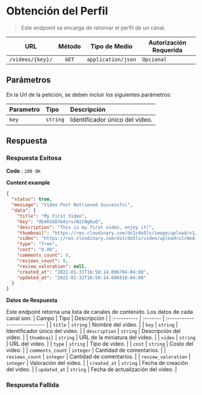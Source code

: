 # Obtención del Perfil

>Este endpoint se encarga de retornar el perfil de un canal.

| URL | Método | Tipo de Medio |  Autorización Requerida |
| :---: | :---: | :---: | --- |
| `/videos/{key}/` | `GET` | `application/json` | `Opcional` |

## Parámetros

En la Url de la petición, se deben incluir los siguientes parámetros:

| Parametro | Tipo | Descripción |
|:----------|:-----|:------------|
| `key` | `string` | Identificador único del video. |


## Respuesta
### Respuesta Exitosa

**Code** : `200 OK`

**Content example**

```json
{
  "status": true,
  "message": "Video Post Retrieved Successful",
  "data": {
    "title": "My First Video",
    "key": "Ob4KU5D7m4zrvrNiCNg6uQ",
    "description": "This is my first video, enjoy it!",
    "thumbnail": "https://res.cloudinary.com/ds1cdo5lx/image/upload/v1/media/ohaeducation/channels/videos/thumbnails/dioscondios_hleczb",
    "video": "https://res.cloudinary.com/ds1cdo5lx/video/upload/v1/media/ohaeducation/channels/videos/video_zp7etq",
    "type": "free",
    "cost": "0.00",
    "comments_count": 0,
    "reviews_count": 0,
    "review_valoration": null,
    "created_at": "2022-01-31T16:50:14.096794-04:00",
    "updated_at": "2022-01-31T16:50:14.096818-04:00"
  }
}
```

**Datos de Respuesta**

Este endpoint retorna una lista de canales de contenido. Los datos de cada canal son:
| Campo       | Tipo     | Descripción                  |
| :---------- | :------- | :--------------------------- |
| `title`     | `string` | Nombre del video.             |
| `key`       | `string` | Identificador único del video. |
| `description` | `string` | Descripción del video.       |
| `thumbnail` | `string` | URL de la miniatura del video. |
| `video`     | `string` | URL del video.                |
| `type`      | `string` | Tipo de video.                |
| `cost`      | `string` | Costo del video.              |
| `comments_count` | `integer` | Cantidad de comentarios. |
| `reviews_count` | `integer` | Cantidad de comentarios. |
| `review_valoration` | `integer` | Valoración del video. |
| `created_at` | `string` | Fecha de creación del video. |
| `updated_at` | `string` | Fecha de actualización del video. |


### Respuesta Fallida